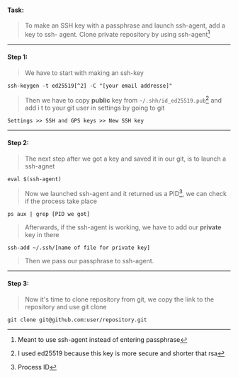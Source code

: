 #### Task:
>To make an SSH key with a passphrase and launch ssh-agent, add a key to ssh-
agent. Clone private repository by using ssh-agent[^1]
--- 
#### Step 1:
>We have to start with making an ssh-key   
```
ssh-keygen -t ed25519[^2] -C "[your email addresse]"
```
>Then we have to copy <b>public</b> key from `~/.shh/id_ed25519.pub`[^2] and add i
t to your git user in settings by going to git   
```
Settings >> SSH and GPS keys >> New SSH key
```

---

#### Step 2:
>The next step after we got a key and saved it in our git, is to launch a ssh-agnet   
```
eval $(ssh-agent)
```
>Now we launched ssh-agent and it returned us a PID[^3], we can check if the process take place    
```
ps aux | grep [PID we got]
```
>Afterwards, if the ssh-agent is working, we have to add our <b>private</b> key in there   
```
ssh-add ~/.ssh/[name of file for private key]
```
>Then we pass our passphrase to ssh-agent.

---

#### Step 3:
>Now it's time to clone repository from git, we copy the link to the repository and use git clone      
```
git clone git@github.com:user/repository.git
```
	 
[^1]: Meant to use ssh-agent instead of entering passphrase
[^2]: I used ed25519 because this key is more secure and shorter that rsa
[^3]: Process ID
